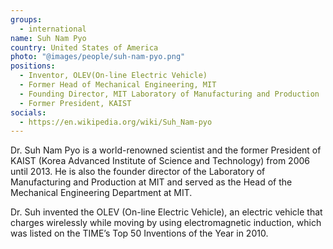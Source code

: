 ```yaml
---
groups:
  - international
name: Suh Nam Pyo
country: United States of America
photo: "@images/people/suh-nam-pyo.png"
positions:
  - Inventor, OLEV(On-line Electric Vehicle)
  - Former Head of Mechanical Engineering, MIT
  - Founding Director, MIT Laboratory of Manufacturing and Production
  - Former President, KAIST
socials:
  - https://en.wikipedia.org/wiki/Suh_Nam-pyo
---
```


Dr. Suh Nam Pyo is a world-renowned scientist and the former President of KAIST (Korea Advanced Institute of Science and Technology) from 2006 until 2013. He is also the founder director of the Laboratory of Manufacturing and Production at MIT and served as the Head of the Mechanical Engineering Department at MIT.

Dr. Suh invented the OLEV (On-line Electric Vehicle), an electric vehicle that charges wirelessly while moving by using electromagnetic induction, which was listed on the TIME’s Top 50 Inventions of the Year in 2010.
